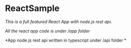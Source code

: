 # ReactSample

  *This is a full featured React App with node.js rest api.*
  
  *All the react app code is under /app folder*
  
  *App node.js rest api written in typescript under /api folder *
